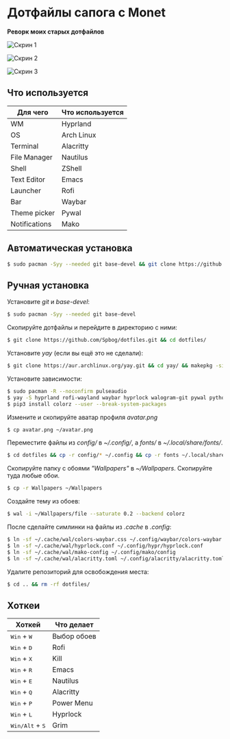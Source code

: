 # Дотфайлы сапога с Monet
__Реворк моих старых дотфайлов__

![Скрин 1](/docs/screen1.jpg)

![Скрин 2](/docs/screen2.jpg)

![Скрин 3](/docs/screen3.jpg)
## Что используется
| Для чего      | Что используется |
| ------------- | ---------------- |
| WM            | Hyprland         |
| OS            | Arch Linux       |
| Terminal      | Alacritty        |
| File Manager  | Nautilus         |
| Shell         | ZShell           |
| Text Editor   | Emacs            |
| Launcher      | Rofi             |
| Bar           | Waybar           |
| Theme picker  | Pywal            |
| Notifications | Mako             | 

## Автоматическая установка
```sh
$ sudo pacman -Syy --needed git base-devel && git clone https://github.com/Spbog/dotfiles.git && ./install.sh
```

## Ручная установка
Установите _git_ и _base-devel_:
```sh
$ sudo pacman -Syy --needed git base-devel
```
Скопируйте дотфайлы и перейдите в директорию с ними:
```sh
$ git clone https://github.com/Spbog/dotfiles.git && cd dotfiles/
```
Установите _yay_ (если вы ещё это не сделали):
```sh
$ git clone https://aur.archlinux.org/yay.git && cd yay/ && makepkg -si && cd .. && rm -rf yay/
```
Установите зависимости:
```sh
$ sudo pacman -R --noconfirm pulseaudio
$ yay -S hyprland rofi-wayland waybar hyprlock walogram-git pywal python3 python-pip python-pywalfox swww grim slurp pipewire wireplumber pavucontrol helvum alacritty mako emacs nautilus zoxide thefuck oh-my-posh --noconfirm
$ pip3 install colorz --user --break-system-packages
```
Измените и скопируйте аватар профиля _avatar.png_
```sh
$ cp avatar.png ~/avatar.png
```
Переместите файлы из _config/_ в _~/.config/_, а _fonts/_ в _~/.local/share/fonts/_. 
```sh
$ cd dotfiles && cp -r config/* ~/.config && cp -r fonts ~/.local/share/fonts/
```
Скопируйте папку с обоями _"Wallpapers"_ в _~/Wallpapers_. Скопируйте туда любые обои.
```sh
$ cp -r Wallpapers ~/Wallpapers
```
Создайте тему из обоев:
```sh
$ wal -i ~/Wallpapers/file --saturate 0.2 --backend colorz
```
После сделайте симлинки на файлы из _.cache_ в _.config_:
```sh
$ ln -sf ~/.cache/wal/colors-waybar.css ~/.config/waybar/colors-waybar.css
$ ln -sf ~/.cache/wal/hyprlock.conf ~/.config/hypr/hyprlock.conf
$ ln -sf ~/.cache/wal/mako-config ~/.config/mako/config
$ ln -sf ~/.cache/wal/alacritty.toml ~/.config/alacritty/alacritty.toml
```
Удалите репозиторий для освобождения места:
```sh
$ cd .. && rm -rf dotfiles/
```
## Хоткеи
| Хоткей                        | Что делает  |
| ----------------------------- | ----------- | 
| <kbd>Win</kbd> + <kbd>W</kbd> | Выбор обоев |
| <kbd>Win</kbd> + <kbd>D</kbd> | Rofi        |
| <kbd>Win</kbd> + <kbd>X</kbd> | Kill        |
| <kbd>Win</kbd> + <kbd>R</kbd> | Emacs       |
| <kbd>Win</kbd> + <kbd>E</kbd> | Nautilus    |
| <kbd>Win</kbd> + <kbd>Q</kbd> | Alacritty   |
| <kbd>Win</kbd> + <kbd>P</kbd> | Power Menu  |
| <kbd>Win</kbd> + <kbd>L</kbd> | Hyprlock    |
| <kbd>Win/Alt</kbd> + <kbd>S</kbd> | Grim        |

